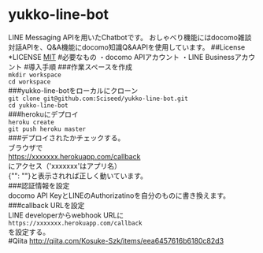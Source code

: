 # yukko-line-bot
LINE Messaging APIを用いたChatbotです。
おしゃべり機能にはdocomo雑談対話APIを、Q&A機能にdocomo知識Q&AAPIを使用しています。
##License
*LICENSE
[MIT](https://github.com/Sciseed/yukko-line-bot/blob/master/LICENSE.txt)
#必要なもの
・docomo APIアカウント
・LINE Businessアカウント
#導入手順
###作業スペースを作成  
`mkdir workspace`  
`cd workspace`  
###yukko-line-botをローカルにクローン  
`git clone git@github.com:Sciseed/yukko-line-bot.git`  
`cd yukko-line-bot`  
###herokuにデプロイ  
`heroku create`  
`git push heroku master`  
###デプロイされたかチェックする。  
ブラウザで  
https://xxxxxxx.herokuapp.com/callback  
にアクセス（'xxxxxxx'はアプリ名）  
{"": ""}と表示されれば正しく動いています。  
###認証情報を設定  
docomo API KeyとLINEのAuthorizatinoを自分のものに書き換えます。  
###callback URLを設定  
LINE developerからwebhook URLに  
`https://xxxxxxx.herokuapp.com/callback`  
を設定する。  
#Qiita
http://qiita.com/Kosuke-Szk/items/eea6457616b6180c82d3